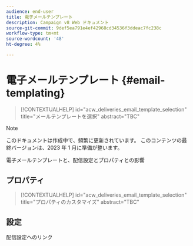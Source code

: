 ```yaml
---
audience: end-user
title: 電子メールテンプレート
description: Campaign v8 Web ドキュメント
source-git-commit: 9def5ea791e4ef42968cd34536f3ddeac7fc238c
workflow-type: tm+mt
source-wordcount: '48'
ht-degree: 4%

---
```


# 電子メールテンプレート {#email-templating}

>[!CONTEXTUALHELP]
>id="acw_deliveries_email_template_selection"
>title="メールテンプレートを選択"
>abstract="TBC"

>[!NOTE]
>
>このドキュメントは作成中で、頻繁に更新されています。 このコンテンツの最終バージョンは、2023 年 1 月に準備が整います。

電子メールテンプレートと、配信設定とプロパティとの影響

## プロパティ

>[!CONTEXTUALHELP]
>id="acw_deliveries_email_template_selection"
>title="プロパティのカスタマイズ"
>abstract="TBC"

## 設定

配信設定へのリンク

